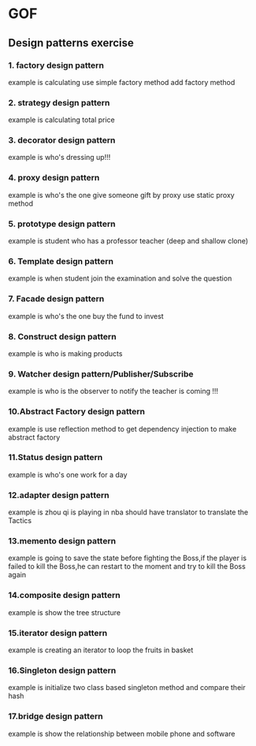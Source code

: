 # GOF

## Design patterns exercise

### 1. factory design pattern 
   example is calculating use simple factory method
   add factory method 
   
   
### 2. strategy design pattern
   example is calculating total price
   
   
### 3. decorator design pattern
   example is who's dressing up!!!
   
   
### 4. proxy design pattern
   example is who's the one give someone gift by proxy
   use static proxy method
   
### 5. prototype design pattern
   example is student who has a professor teacher
   (deep and shallow clone)
   
### 6. Template design pattern
   example is when student join the examination and solve the question
   
### 7. Facade design pattern
   example is who's the one buy the fund to invest
   
### 8. Construct design pattern
   example is who is making products
   
### 9. Watcher design pattern/Publisher/Subscribe
   example is who is the observer to notify the teacher is coming !!!
   
### 10.Abstract Factory design pattern
   example is use reflection method to get dependency injection to make abstract factory
### 11.Status design pattern
   example is who's one work for a day
### 12.adapter design pattern
   example is zhou qi is playing in nba should have translator to translate the Tactics

### 13.memento design pattern
   example is going to save the state before fighting the Boss,if the player
   is failed to kill the Boss,he can restart to the moment and try to kill the Boss again
   
### 14.composite design pattern
   example is show the tree structure 
   
### 15.iterator design pattern
   example is creating an iterator to loop the fruits in basket
   
### 16.Singleton design pattern
   example is initialize two class based singleton method and compare their hash 
   
   
### 17.bridge design pattern
   example is show the relationship between mobile phone and software